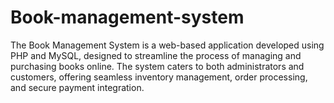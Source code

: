 # Book-management-system
The Book Management System is a web-based application developed using PHP and MySQL, designed to streamline the process of managing and purchasing books online. The system caters to both administrators and customers, offering seamless inventory management, order processing, and secure payment integration.
